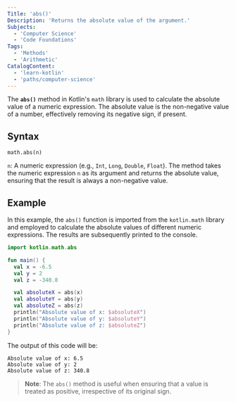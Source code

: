 ```yaml
---
Title: 'abs()'
Description: 'Returns the absolute value of the argument.'
Subjects:
  - 'Computer Science'
  - 'Code Foundations'
Tags:
  - 'Methods'
  - 'Arithmetic'
CatalogContent:
  - 'learn-kotlin'
  - 'paths/computer-science'
---
```


The **`abs()`** method in Kotlin's `math` library is used to calculate the absolute value of a numeric expression. The absolute value is the non-negative value of a number, effectively removing its negative sign, if present.

## Syntax

```pseudo
math.abs(n)
```

`n`: A numeric expression (e.g., `Int`, `Long`, `Double`, `Float`). The method takes the numeric expression `n` as its argument and returns the absolute value, ensuring that the result is always a non-negative value.

## Example

In this example, the `abs()` function is imported from the `kotlin.math` library and employed to calculate the absolute values of different numeric expressions. The results are subsequently printed to the console.

```kotlin
import kotlin.math.abs

fun main() {
  val x = -6.5
  val y = 2
  val z = -340.8

  val absoluteX = abs(x)
  val absoluteY = abs(y)
  val absoluteZ = abs(z)
  println("Absolute value of x: $absoluteX")
  println("Absolute value of y: $absoluteY")
  println("Absolute value of z: $absoluteZ")
}
```

The output of this code will be:

```shell
Absolute value of x: 6.5
Absolute value of y: 2
Absolute value of z: 340.8
```

> **Note**: The `abs()` method is useful when ensuring that a value is treated as positive, irrespective of its original sign.

